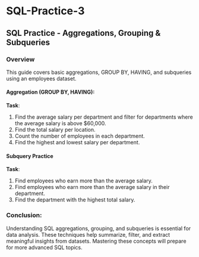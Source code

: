 # SQL-Practice-3

## SQL Practice - Aggregations, Grouping & Subqueries

### Overview
This guide covers basic aggregations, GROUP BY, HAVING, and subqueries using an employees dataset.

#### Aggregation (GROUP BY, HAVING):
**Task**:
1. Find the average salary per department and filter for departments where the average salary is above $60,000.
2. Find the total salary per location.
3. Count the number of employees in each department.
4. Find the highest and lowest salary per department.

#### Subquery Practice
**Task**:
1. Find employees who earn more than the average salary.
2.  Find employees who earn more than the average salary in their department.
3.  Find the department with the highest total salary.

### Conclusion:
Understanding SQL aggregations, grouping, and subqueries is essential for data analysis. These techniques help summarize, filter, and extract meaningful insights from datasets. Mastering these concepts will prepare for more advanced SQL topics.
